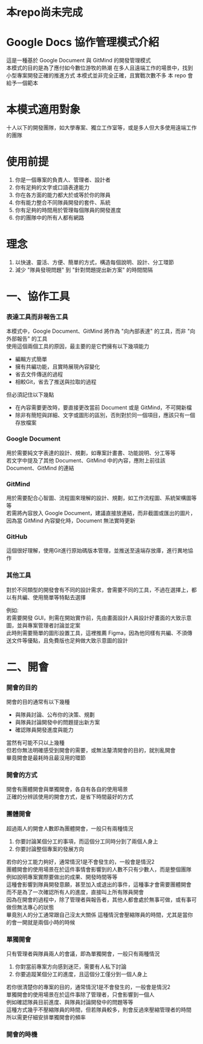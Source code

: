 # 本repo尚未完成

# Google Docs 協作管理模式介紹
這是一種基於 Google Document 與 GitMind 的開發管理模式  
本模式的目的是為了應付如今數位游牧的熱潮
在多人且遠端工作的場景中，找到小型專案開發正確的推進方式
本模式並非完全正確，且實戰次數不多
本 repo 會給予一個範本

# 本模式適用對象
十人以下的開發團隊，如大學專案、獨立工作室等，或是多人但大多使用遠端工作的團隊

# 使用前提
1. 你是一個專案的負責人、管理者、設計者
2. 你有足夠的文字或口語表達能力
3. 你在各方面的能力都大於或等於你的隊員
4. 你有能力整合不同隊員開發的套件、系統
5. 你有足夠的時間用於管理每個隊員的開發進度
6. 你的團隊中的所有人都有網路

# 理念
1. 以快速、靈活、方便、簡單的方式，構造每個說明、設計、分工環節
2. 減少 "隊員發現問題" 到 "針對問題提出新方案" 的時間間隔

# 一、協作工具
### 表達工具而非報告工具
本模式中，Google Document、GitMind 將作為 "向內部表達" 的工具，而非 "向外部報告" 的工具  
使用這個兩個工具的原因，最主要的是它們擁有以下幾項能力
- 編輯方式簡單
- 擁有共編功能，且實時展現內容變化
- 省去文件傳送的過程
- 相較Git，省去了推送與拉取的過程

但必須記住以下幾點
- 在內容需要更改時，要直接更改當前 Document 或是 GitMind，不可開新檔
- 除非有簡短與詳細、文字或圖形的區別，否則對於同一個項目，應該只有一個存放檔案
  
### Google Document
用於需要純文字表達的設計、規劃，如專案計畫書、功能說明、分工等等  
若文字中提及了其他 Document、GitMind 中的內容，應附上前往該 Document、GitMind 的連結

### GitMind
用於需要配合心智圖、流程圖來理解的設計、規劃，如工作流程圖、系統架構圖等等  
若需將內容放入 Google Document，建議直接放連結，而非截圖或匯出的圖片，因為當 GitMind 內容變化時，Document 無法實時更新

### GitHub
這個很好理解，使用Git進行原始碼版本管理，並推送至遠端存放庫，進行異地協作

### 其他工具
對於不同類型的開發會有不同的設計需求，會需要不同的工具，不過在選擇上，都以有共編、使用簡單等特點去選擇  

例如:  
若需要開發 GUI，則需在開始實作前，先由畫面設計人員設計好畫面的大致示意圖，並與專案管理者討論並定案  
此時則需要簡單的圖形設置工具，這裡推薦 Figma，因為他同樣有共編、不須傳送文件等優點，且免費版也足夠做大致示意圖的設計

# 二、開會
### 開會的目的
開會的目的通常有以下幾種
- 與隊員討論、公布你的決策、規劃
- 與隊員討論開發中的問題提出新方案
- 確認隊員開發進度與能力

當然有可能不只以上幾種  
但若你無法明確感受到開會的需要，或無法釐清開會的目的，就別亂開會  
畢竟開會是最耗時且最沒用的環節

### 開會的方式
開會有團體開會與單獨開會，各自有各自的使用場景  
正確的分辨該使用的開會方式，是省下時間最好的方式

### 團體開會
超過兩人的開會人數即為團體開會，一般只有兩種情況
1. 你要討論某個分工的事項，而這個分工同時分到了兩個人身上
2. 你要討論整個專案的發展方向

若你的分工能力夠好，通常情況1是不會發生的，一般會是情況2  
團體開會的使用場景在於這件事情會影響到的人數不只有少數人，而是整個團隊  
例如說明專案實際要做出的成果、開發時間等等  
這種會影響到隊員開發意願，甚至加入或退出的事件，這種事才會需要團體開會  
而不是為了一次確認所有人的進度，直接叫上所有隊員開會  
因為在開會的過程中，除了管理者與報告者，其他人都會處於無事可做，或有事可做但無法專心的狀態  
畢竟別人的分工通常跟自己沒太大關係
這種情況會壓縮隊員的時間，尤其是當你的會一開就是兩個小時的時候  

### 單獨開會
只有管理者與隊員兩人的會議，即為單獨開會，一般只有兩種情況
1. 你對當前專案方向感到迷茫，需要有人私下討論
2. 你要追蹤某個分工的進度，且這個分工僅分到一個人身上

若你很清楚你的專案的目的，通常情況1是不會發生的，一般會是情況2  
單獨開會的使用場景在於這件事除了管理者，只會影響到一個人  
例如確認隊員目前進度、與隊員討論開發中的問題等等  
這種方式幾乎不壓縮隊員的時間，但若隊員較多，則會反過來壓縮管理者的時間  
所以需更仔細安排單獨開會的頻率

### 開會的時機
